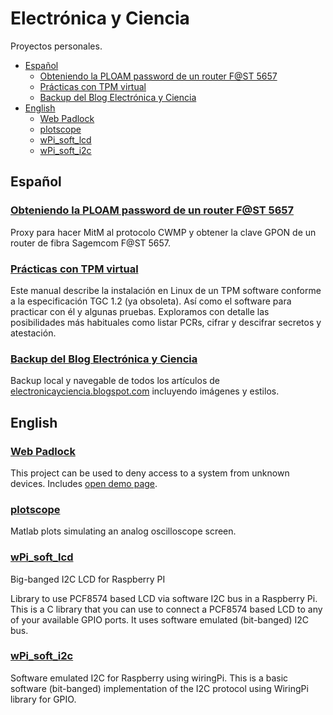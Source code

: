 # Electrónica y Ciencia <!-- omit in toc -->

Proyectos personales.
- [Español](#español)
  - [Obteniendo la PLOAM password de un router F@ST 5657](#obteniendo-la-ploam-password-de-un-router-fst-5657)
  - [Prácticas con TPM virtual](#prácticas-con-tpm-virtual)
  - [Backup del Blog Electrónica y Ciencia](#backup-del-blog-electrónica-y-ciencia)
- [English](#english)
  - [Web Padlock](#web-padlock)
  - [plotscope](#plotscope)
  - [wPi_soft_lcd](#wpi_soft_lcd)
  - [wPi_soft_i2c](#wpi_soft_i2c)


## Español

### [Obteniendo la PLOAM password de un router F@ST 5657](https://electronicayciencia.github.io/tr-069-proxy/articulo.html)

Proxy para hacer MitM al protocolo CWMP y obtener la clave GPON de un router de fibra Sagemcom F@ST 5657.

### [Prácticas con TPM virtual](https://electronicayciencia.github.io/i2c-tpm/LEEME.html)

Este manual describe la instalación en Linux de un TPM software conforme a la especificación TGC 1.2 (ya obsoleta). Así como el software para practicar con él y algunas pruebas. Exploramos con detalle las posibilidades más habituales como listar PCRs, cifrar y descifrar secretos y atestación.

### [Backup del Blog Electrónica y Ciencia](https://electronicayciencia.github.io/eyc-backup/)

Backup local y navegable de todos los artículos de [electronicayciencia.blogspot.com](http://electronicayciencia.blogspot.com/) incluyendo imágenes y estilos.




## English

### [Web Padlock](https://electronicayciencia.github.io/webpadlock/)

This project can be used to deny access to a system from unknown devices. Includes [open demo page](https://webpadlock.herokuapp.com/).


### [plotscope](https://github.com/electronicayciencia/plotscope)

Matlab plots simulating an analog oscilloscope screen.


### [wPi_soft_lcd](https://electronicayciencia.github.io/wPi_soft_lcd/)

Big-banged I2C LCD for Raspberry PI

Library to use PCF8574 based LCD via software I2C bus in a Raspberry Pi. This is a C library that you can use to connect a PCF8574 based LCD to any of your available GPIO ports. It uses software emulated (bit-banged) I2C bus.


### [wPi_soft_i2c](https://electronicayciencia.github.io/wPi_soft_i2c/)

Software emulated I2C for Raspberry using wiringPi.
This is a basic software (bit-banged) implementation of the I2C protocol using WiringPi library for GPIO.


